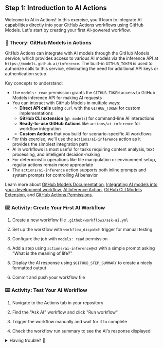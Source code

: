 ## Step 1: Introduction to AI Actions

Welcome to AI in Actions! In this exercise, you'll learn to integrate AI capabilities directly into your GitHub Actions workflows using GitHub Models. Let's start by creating your first AI-powered workflow.

### 📖 Theory: GitHub Models in Actions

GitHub Actions can integrate with AI models through the GitHub Models service, which provides access to various AI models via the inference API at `https://models.github.ai/inference`. The built-in `GITHUB_TOKEN` is used to authorize calls to this service, eliminating the need for additional API keys or authentication setup.

Key concepts to understand:

- The `models: read` permission grants the `GITHUB_TOKEN` access to GitHub Models inference API for making AI requests
- You can interact with GitHub Models in multiple ways:
  - **Direct API calls** using `curl` with the `GITHUB_TOKEN` for custom implementations
  - **GitHub CLI extension** (`gh models`) for command-line AI interactions  
  - **Ready-to-use GitHub Actions** like `actions/ai-inference` for workflow integration
  - **Custom Actions** that you build for scenario-specific AI workflows
- For this exercise, we'll use the `actions/ai-inference` action as it provides the simplest integration path
- AI in workflows is most useful for tasks requiring content analysis, text processing, and intelligent decision-making
- For deterministic operations like file manipulation or environment setup, regular actions remain more appropriate
- The `actions/ai-inference` action supports both inline prompts and system prompts for controlling AI behavior

Learn more about [GitHub Models Documentation](https://docs.github.com/en/github-models), [Integrating AI models into your development workflow](https://docs.github.com/en/github-models/use-github-models/integrating-ai-models-into-your-development-workflow), [AI Inference Action](https://github.com/actions/ai-inference), [GitHub CLI Models Extension](https://github.com/github/gh-models), and [GitHub Actions Permissions](https://docs.github.com/en/actions/tutorials/authenticate-with-github_token#modifying-the-permissions-for-the-github_token).

### ⌨️ Activity: Create Your First AI Workflow

1. Create a new workflow file `.github/workflows/ask-ai.yml`

1. Set up the workflow with `workflow_dispatch` trigger for manual testing

1. Configure the job with `models: read` permission

1. Add a step using `actions/ai-inference@v2` with a simple prompt asking "What is the meaning of life?"

1. Display the AI response using `$GITHUB_STEP_SUMMARY` to create a nicely formatted output

1. Commit and push your workflow file

### ⌨️ Activity: Test Your AI Workflow

1. Navigate to the Actions tab in your repository

1. Find the "Ask AI" workflow and click "Run workflow"

1. Trigger the workflow manually and wait for it to complete

1. Check the workflow run summary to see the AI's response displayed

<details>
<summary>Having trouble? 🤷</summary><br/>

- Make sure your workflow file is saved in the correct location: `.github/workflows/ask-ai.yml`
- Verify that the `models: read` permission is added to the job level
- Check that you're using the correct action name: `actions/ai-inference@v2`
- If the workflow doesn't appear in the Actions tab, try refreshing the page after committing

</details>
